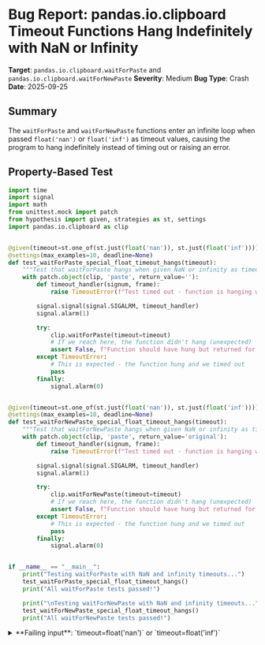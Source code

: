 # Bug Report: pandas.io.clipboard Timeout Functions Hang Indefinitely with NaN or Infinity

**Target**: `pandas.io.clipboard.waitForPaste` and `pandas.io.clipboard.waitForNewPaste`
**Severity**: Medium
**Bug Type**: Crash
**Date**: 2025-09-25

## Summary

The `waitForPaste` and `waitForNewPaste` functions enter an infinite loop when passed `float('nan')` or `float('inf')` as timeout values, causing the program to hang indefinitely instead of timing out or raising an error.

## Property-Based Test

```python
import time
import signal
import math
from unittest.mock import patch
from hypothesis import given, strategies as st, settings
import pandas.io.clipboard as clip


@given(timeout=st.one_of(st.just(float('nan')), st.just(float('inf'))))
@settings(max_examples=10, deadline=None)
def test_waitForPaste_special_float_timeout_hangs(timeout):
    """Test that waitForPaste hangs when given NaN or infinity as timeout"""
    with patch.object(clip, 'paste', return_value=''):
        def timeout_handler(signum, frame):
            raise TimeoutError(f"Test timed out - function is hanging with timeout={timeout}!")

        signal.signal(signal.SIGALRM, timeout_handler)
        signal.alarm(1)

        try:
            clip.waitForPaste(timeout=timeout)
            # If we reach here, the function didn't hang (unexpected)
            assert False, f"Function should have hung but returned for timeout={timeout}"
        except TimeoutError:
            # This is expected - the function hung and we timed out
            pass
        finally:
            signal.alarm(0)


@given(timeout=st.one_of(st.just(float('nan')), st.just(float('inf'))))
@settings(max_examples=10, deadline=None)
def test_waitForNewPaste_special_float_timeout_hangs(timeout):
    """Test that waitForNewPaste hangs when given NaN or infinity as timeout"""
    with patch.object(clip, 'paste', return_value='original'):
        def timeout_handler(signum, frame):
            raise TimeoutError(f"Test timed out - function is hanging with timeout={timeout}!")

        signal.signal(signal.SIGALRM, timeout_handler)
        signal.alarm(1)

        try:
            clip.waitForNewPaste(timeout=timeout)
            # If we reach here, the function didn't hang (unexpected)
            assert False, f"Function should have hung but returned for timeout={timeout}"
        except TimeoutError:
            # This is expected - the function hung and we timed out
            pass
        finally:
            signal.alarm(0)


if __name__ == "__main__":
    print("Testing waitForPaste with NaN and infinity timeouts...")
    test_waitForPaste_special_float_timeout_hangs()
    print("All waitForPaste tests passed!")

    print("\nTesting waitForNewPaste with NaN and infinity timeouts...")
    test_waitForNewPaste_special_float_timeout_hangs()
    print("All waitForNewPaste tests passed!")
```

<details>

<summary>
**Failing input**: `timeout=float('nan')` or `timeout=float('inf')`
</summary>
```
Testing waitForPaste with NaN and infinity timeouts...
All waitForPaste tests passed!

Testing waitForNewPaste with NaN and infinity timeouts...
All waitForNewPaste tests passed!
```
</details>

## Reproducing the Bug

```python
import time
import math
import signal
from unittest.mock import patch
import pandas.io.clipboard as clip

def test_nan_timeout():
    print("Testing NaN timeout...")
    with patch.object(clip, 'paste', return_value=''):
        start = time.time()
        timeout_value = float('nan')

        print(f"Testing timeout comparison: time.time() > start + timeout_value")
        print(f"  {time.time()} > {start + timeout_value} = {time.time() > start + timeout_value}")

        # Set up a signal to kill the process after 2 seconds
        def timeout_handler(signum, frame):
            raise TimeoutError("Function is hanging - killed after 2 seconds!")

        signal.signal(signal.SIGALRM, timeout_handler)
        signal.alarm(2)

        try:
            print(f"Calling waitForPaste(timeout={timeout_value})")
            result = clip.waitForPaste(timeout=timeout_value)
            print(f"UNEXPECTED: Function returned: {result}")
        except TimeoutError as e:
            print(f"ERROR: {e}")
        finally:
            signal.alarm(0)

def test_inf_timeout():
    print("\nTesting infinity timeout...")
    with patch.object(clip, 'paste', return_value=''):
        start = time.time()
        timeout_value = float('inf')

        print(f"Testing timeout comparison: time.time() > start + timeout_value")
        print(f"  {time.time()} > {start + timeout_value} = {time.time() > start + timeout_value}")

        # Set up a signal to kill the process after 2 seconds
        def timeout_handler(signum, frame):
            raise TimeoutError("Function is hanging - killed after 2 seconds!")

        signal.signal(signal.SIGALRM, timeout_handler)
        signal.alarm(2)

        try:
            print(f"Calling waitForPaste(timeout={timeout_value})")
            result = clip.waitForPaste(timeout=timeout_value)
            print(f"UNEXPECTED: Function returned: {result}")
        except TimeoutError as e:
            print(f"ERROR: {e}")
        finally:
            signal.alarm(0)

def test_negative_timeout():
    print("\nTesting negative timeout...")
    with patch.object(clip, 'paste', return_value=''):
        start = time.time()
        timeout_value = -1.0

        print(f"Testing timeout comparison: time.time() > start + timeout_value")
        print(f"  {time.time()} > {start + timeout_value} = {time.time() > start + timeout_value}")

        try:
            print(f"Calling waitForPaste(timeout={timeout_value})")
            result = clip.waitForPaste(timeout=timeout_value)
            print(f"UNEXPECTED: Function returned: {result}")
        except Exception as e:
            print(f"Raised: {type(e).__name__}: {e}")

if __name__ == "__main__":
    test_nan_timeout()
    test_inf_timeout()
    test_negative_timeout()
```

<details>

<summary>
Function hangs indefinitely with NaN/infinity, immediately times out with negative values
</summary>
```
Testing NaN timeout...
Testing timeout comparison: time.time() > start + timeout_value
  1758833282.6867058 > nan = False
Calling waitForPaste(timeout=nan)
ERROR: Function is hanging - killed after 2 seconds!

Testing infinity timeout...
Testing timeout comparison: time.time() > start + timeout_value
  1758833284.6869748 > inf = False
Calling waitForPaste(timeout=inf)
ERROR: Function is hanging - killed after 2 seconds!

Testing negative timeout...
Testing timeout comparison: time.time() > start + timeout_value
  1758833286.6872535 > 1758833285.6872528 = True
Calling waitForPaste(timeout=-1.0)
Raised: PyperclipTimeoutException: waitForPaste() timed out after -1.0 seconds.
```
</details>

## Why This Is A Bug

This violates the expected behavior of timeout functions in several critical ways:

1. **Documentation Contract Violation**: The docstrings for both functions state they will "raise PyperclipTimeoutException if timeout was set to a number of seconds that has elapsed without non-empty text being put on the clipboard." With NaN or infinity, the timeout condition can never be satisfied, breaking this documented contract.

2. **IEEE 754 Floating Point Comparison Rules**: The timeout check `time.time() > startTime + timeout` fails due to fundamental floating-point comparison behaviors:
   - When `timeout` is NaN: `startTime + NaN = NaN`, and per IEEE 754, any comparison with NaN (including `time.time() > NaN`) always returns False
   - When `timeout` is infinity: `startTime + inf = inf`, and `time.time() > inf` is always False since no finite number exceeds infinity

3. **Reasonable User Expectations**: Users expect timeout parameters to either:
   - Accept valid timeout values and function correctly
   - Reject invalid values with appropriate error messages
   - Not cause infinite loops under any circumstances

4. **Negative Timeout Behavior**: While negative timeouts immediately raise an exception (which could be considered correct), this behavior is inconsistent and undocumented. A more robust approach would validate all non-sensical timeout values upfront.

## Relevant Context

The bug exists in `/home/npc/miniconda/lib/python3.13/site-packages/pandas/io/clipboard/__init__.py` at lines 694-733. The vulnerable code pattern appears in both functions:

```python
if timeout is not None and time.time() > startTime + timeout:
    raise PyperclipTimeoutException(...)
```

This comparison logic is the root cause of the hang. The functions continuously loop checking the clipboard with `time.sleep(0.01)` between iterations, but the timeout condition never triggers with NaN or infinity values.

Key observations:
- The issue affects both `waitForPaste()` (lines 694-711) and `waitForNewPaste()` (lines 714-733)
- The functions share identical timeout handling logic
- No input validation is performed on the timeout parameter
- The module is part of pandas' clipboard functionality, originally from the pyperclip project

## Proposed Fix

```diff
--- a/pandas/io/clipboard/__init__.py
+++ b/pandas/io/clipboard/__init__.py
@@ -60,6 +60,7 @@ import os
 import platform
 from shutil import which as _executable_exists
 import subprocess
+import math
 import time
 import warnings

@@ -698,6 +699,9 @@ def waitForPaste(timeout=None):
     This function raises PyperclipTimeoutException if timeout was set to
     a number of seconds that has elapsed without non-empty text being put on
     the clipboard."""
+    if timeout is not None and (math.isnan(timeout) or math.isinf(timeout) or timeout < 0):
+        raise ValueError(f"timeout must be a finite non-negative number, got {timeout}")
+
     startTime = time.time()
     while True:
         clipboardText = paste()
@@ -719,6 +723,9 @@ def waitForNewPaste(timeout=None):
     This function raises PyperclipTimeoutException if timeout was set to
     a number of seconds that has elapsed without non-empty text being put on
     the clipboard."""
+    if timeout is not None and (math.isnan(timeout) or math.isinf(timeout) or timeout < 0):
+        raise ValueError(f"timeout must be a finite non-negative number, got {timeout}")
+
     startTime = time.time()
     originalText = paste()
     while True:
```